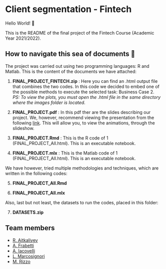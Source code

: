 # Client segmentation - Fintech

Hello World! :wave:

This is the README of the final project of the Fintech Course (Academic Year 2021/2022).

## How to navigate this sea of documents :ocean:

  The project was carried out using two programming languages: R and Matlab. This is the content of the documents we have attached:

  1) **FINAL_PROJECT_FINTECH.zip** : 
                Here you can find an .html output file that combines the two codes. 
                In this code we decided to embed one of the possible methods to execute the selected task: Business Case 2.        
		    _PS: To view the plots, you must open the .html file in the same directory where the images folder is located._

  2) **FINAL_PROJECT.pdf**  :
		    In this pdf ther are the slides describing our project. 
                We, however, recommend viewing the presentation from the following [link](https://docs.google.com/presentation/d/1-9eVAz0XmIaeX8f4P4Her8THsvThPwtf/edit?usp=sharing&ouid=108681062918193188397&rtpof=true&sd=true).
		    This will allow you, to view the animations, through the slideshow. 

  3) **FINAL_PROJECT.Rmd**  :
		    This is the R code of 1 (FINAL_PROJECT_All.html).
		    This is an executable notebook.
		    
  4) **FINAL_PROJECT.mlx**  :
		    This is the Matlab code of 1 (FINAL_PROJECT_All.html). 
		    This is an executable notebook.


  We have however, tried multiple methodologies and techniques, 
  which are written in the following codes: 

  5) **FINAL_PROJECT_All.Rmd**  			

  6) **FINAL_PROJECT_All.mlx**

  
  Also, last but not least, the datasets to run the codes, placed in this folder: 

  7) **DATASETS.zip**




## Team members
 * [R. Aitkaliyev]()  
 * [A. Frabetti](https://github.com/ale1998bo)      
 * [A. Iacovelli]()     
 * [L. Marcosignori]()    
 * [M. Rizzo](https://github.com/RizzoMarco)      
